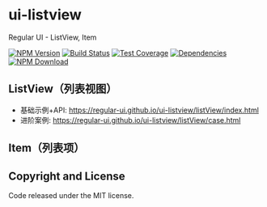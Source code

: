 # ui-listview

Regular UI - ListView, Item

[![NPM Version][npm-img]][npm-url]
[![Build Status][travis-img]][travis-url]
[![Test Coverage][coveralls-img]][coveralls-url]
[![Dependencies][david-img]][david-url]
[![NPM Download][download-img]][download-url]

[npm-img]: http://img.shields.io/npm/v/rgui-ui-listview.svg?style=flat-square
[npm-url]: http://npmjs.org/package/rgui-ui-listview
[travis-img]: https://img.shields.io/travis/regular-ui/ui-listview.svg?style=flat-square
[travis-url]: https://travis-ci.org/regular-ui/ui-listview
[coveralls-img]: https://img.shields.io/coveralls/regular-ui/ui-listview.svg?style=flat-square
[coveralls-url]: https://coveralls.io/r/regular-ui/ui-listview
[david-img]: http://img.shields.io/david/regular-ui/ui-listview.svg?style=flat-square
[david-url]: https://david-dm.org/regular-ui/ui-listview
[download-img]: https://img.shields.io/npm/dm/rgui-ui-listview.svg?style=flat-square
[download-url]: https://npmjs.org/package/rgui-ui-listview

## ListView（列表视图）

- 基础示例+API: https://regular-ui.github.io/ui-listview/listView/index.html
- 进阶案例: https://regular-ui.github.io/ui-listview/listView/case.html

## Item（列表项）

## Copyright and License

Code released under the MIT license.
